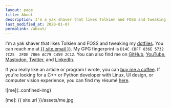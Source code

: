 ```yaml
---
layout: page
title: About
description: I'm a yak shaver that likes Tolkien and FOSS and tweaking my dotfiles.
last_modified_at: 2020-01-07
permalink: /about/
---
```


I'm a yak shaver that likes Tolkien and FOSS and tweaking my [dotfiles][].
You can reach me at <a href="mailto:{{ site.email }}">{{ site.email }}</a>.
My GPG fingerprint is `D14C CBFF 836E 5732 7C25  2FDE 7066 AC79 C459 2C12`.
You can also find me on
[GitHub](https://github.com/meribold),
[YouTube](https://www.youtube.com/channel/UCMRSvuI6a4hRfXnNeMKL5cQ),
[Mastodon](https://mastodon.social/@meribold),
[Twitter](https://twitter.com/mribld), and
[LinkedIn](https://www.linkedin.com/in/meribold/).

If you really like an article or program I wrote, you can [buy me a
coffee](https://www.buymeacoffee.com/meribold).  If you're looking for a C++ or Python
developer with Linux, UI design, or computer vision experience, you can find my résumé
[here](/resume.pdf).

![me]{:.confined-img}

[dotfiles]: https://github.com/meribold/dotfiles
[me]: {{ site.url }}/assets/me.jpg

<!-- vim: set spell: -->
